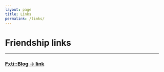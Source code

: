```yaml
---
layout: page
title: Links
permalink: /links/
---
```


# Friendship links

***

### [Fxti::Blog -> link](http://blog.fxti.xyz)

